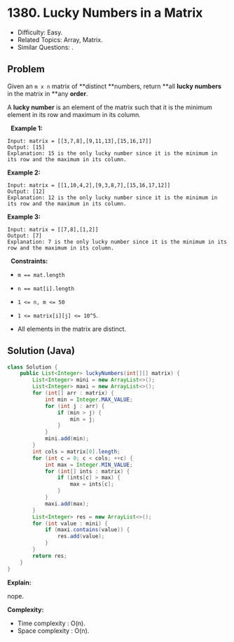 # 1380. Lucky Numbers in a Matrix

- Difficulty: Easy.
- Related Topics: Array, Matrix.
- Similar Questions: .

## Problem

Given an ```m x n``` matrix of **distinct **numbers, return **all **lucky numbers** in the matrix in **any **order**.

A **lucky number** is an element of the matrix such that it is the minimum element in its row and maximum in its column.

 
**Example 1:**

```
Input: matrix = [[3,7,8],[9,11,13],[15,16,17]]
Output: [15]
Explanation: 15 is the only lucky number since it is the minimum in its row and the maximum in its column.
```

**Example 2:**

```
Input: matrix = [[1,10,4,2],[9,3,8,7],[15,16,17,12]]
Output: [12]
Explanation: 12 is the only lucky number since it is the minimum in its row and the maximum in its column.
```

**Example 3:**

```
Input: matrix = [[7,8],[1,2]]
Output: [7]
Explanation: 7 is the only lucky number since it is the minimum in its row and the maximum in its column.
```

 
**Constraints:**


	
- ```m == mat.length```
	
- ```n == mat[i].length```
	
- ```1 <= n, m <= 50```
	
- ```1 <= matrix[i][j] <= 10^5```.
	
- All elements in the matrix are distinct.



## Solution (Java)

```java
class Solution {
    public List<Integer> luckyNumbers(int[][] matrix) {
        List<Integer> mini = new ArrayList<>();
        List<Integer> maxi = new ArrayList<>();
        for (int[] arr : matrix) {
            int min = Integer.MAX_VALUE;
            for (int j : arr) {
                if (min > j) {
                    min = j;
                }
            }
            mini.add(min);
        }
        int cols = matrix[0].length;
        for (int c = 0; c < cols; ++c) {
            int max = Integer.MIN_VALUE;
            for (int[] ints : matrix) {
                if (ints[c] > max) {
                    max = ints[c];
                }
            }
            maxi.add(max);
        }
        List<Integer> res = new ArrayList<>();
        for (int value : mini) {
            if (maxi.contains(value)) {
                res.add(value);
            }
        }
        return res;
    }
}
```

**Explain:**

nope.

**Complexity:**

* Time complexity : O(n).
* Space complexity : O(n).
